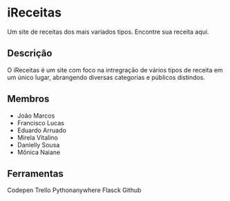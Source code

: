 # iReceitas

Um site de receitas dos mais variados tipos. Encontre sua receita aqui.

## Descrição

O iReceitas é um site com foco na intregração de vários tipos de receita em um único lugar, abrangendo diversas categorias e públicos distindos.

## Membros

- João Marcos
- Francisco Lucas
- Eduardo Arruado
- Mirela Vitalino
- Danielly Sousa
- Mônica Naiane

## Ferramentas

Codepen
Trello
Pythonanywhere 
Flasck
Github

